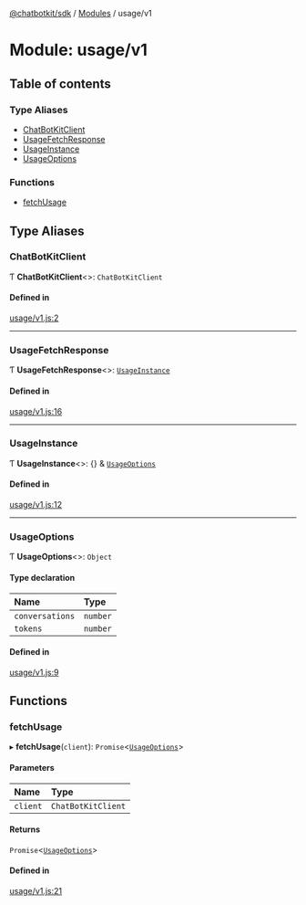 [@chatbotkit/sdk](../README.md) / [Modules](../modules.md) / usage/v1

# Module: usage/v1

## Table of contents

### Type Aliases

- [ChatBotKitClient](usage_v1.md#chatbotkitclient)
- [UsageFetchResponse](usage_v1.md#usagefetchresponse)
- [UsageInstance](usage_v1.md#usageinstance)
- [UsageOptions](usage_v1.md#usageoptions)

### Functions

- [fetchUsage](usage_v1.md#fetchusage)

## Type Aliases

### ChatBotKitClient

Ƭ **ChatBotKitClient**\<\>: `ChatBotKitClient`

#### Defined in

[usage/v1.js:2](https://github.com/chatbotkit/node-sdk/blob/b5ebcd8/packages/sdk/src/usage/v1.js#L2)

___

### UsageFetchResponse

Ƭ **UsageFetchResponse**\<\>: [`UsageInstance`](usage_v1.md#usageinstance)

#### Defined in

[usage/v1.js:16](https://github.com/chatbotkit/node-sdk/blob/b5ebcd8/packages/sdk/src/usage/v1.js#L16)

___

### UsageInstance

Ƭ **UsageInstance**\<\>: {} & [`UsageOptions`](usage_v1.md#usageoptions)

#### Defined in

[usage/v1.js:12](https://github.com/chatbotkit/node-sdk/blob/b5ebcd8/packages/sdk/src/usage/v1.js#L12)

___

### UsageOptions

Ƭ **UsageOptions**\<\>: `Object`

#### Type declaration

| Name | Type |
| :------ | :------ |
| `conversations` | `number` |
| `tokens` | `number` |

#### Defined in

[usage/v1.js:9](https://github.com/chatbotkit/node-sdk/blob/b5ebcd8/packages/sdk/src/usage/v1.js#L9)

## Functions

### fetchUsage

▸ **fetchUsage**(`client`): `Promise`\<[`UsageOptions`](usage_v1.md#usageoptions)\>

#### Parameters

| Name | Type |
| :------ | :------ |
| `client` | `ChatBotKitClient` |

#### Returns

`Promise`\<[`UsageOptions`](usage_v1.md#usageoptions)\>

#### Defined in

[usage/v1.js:21](https://github.com/chatbotkit/node-sdk/blob/b5ebcd8/packages/sdk/src/usage/v1.js#L21)

